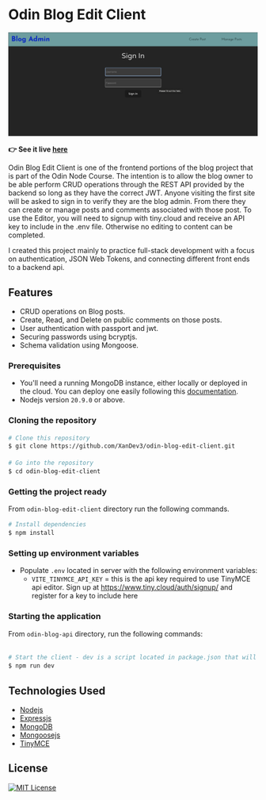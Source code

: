 # Odin Blog Edit Client

![Screenshot](./Odin-edit-api.png)



**:point_right: See it live [here](https://xandev3.github.io/odin-blog-edit-client/)**

Odin Blog Edit Client is one of the frontend portions of the blog project that is part of the Odin Node Course. The intention is to allow the blog owner to be able perform CRUD operations through the REST API provided by the backend so long as they have the correct JWT. Anyone visiting the first site will be asked to sign in to verify they are the blog admin. From there they can create or manage posts and comments associated with those post. To use the Editor, you will need to signup with tiny.cloud and receive an API key to include in the .env file. Otherwise no editing to content can be completed.

I created this project mainly to practice full-stack development with a focus on authentication, JSON Web Tokens, and connecting different front ends to a backend api.

## Features

- CRUD operations on Blog posts.
- Create, Read, and Delete on public comments on those posts.
- User authentication with passport and jwt.
- Securing passwords using bcryptjs.
- Schema validation using Mongoose.


### Prerequisites

- You'll need a running MongoDB instance, either locally or deployed in the cloud. You can deploy one easily following this [documentation](https://www.mongodb.com/docs/atlas/getting-started/).
- Nodejs version `20.9.0` or above.

### Cloning the repository

```bash
# Clone this repository
$ git clone https://github.com/XanDev3/odin-blog-edit-client.git

# Go into the repository
$ cd odin-blog-edit-client
```

### Getting the project ready

From `odin-blog-edit-client` directory run the following commands.

```bash
# Install dependencies
$ npm install
```


### Setting up environment variables

- Populate `.env` located in server with the following environment variables:
  - `VITE_TINYMCE_API_KEY` = this is the api key required to use TinyMCE api editor. Sign up at https://www.tiny.cloud/auth/signup/ and register for a key to include here

### Starting the application

From `odin-blog-api` directory, run the following commands:

```bash

# Start the client - dev is a script located in package.json that will use concurrently to run (in parallel) nodemon and tailwindcss
$ npm run dev
```

## Technologies Used

- [Nodejs](https://nodejs.org/)
- [Expressjs](https://expressjs.com/)
- [MongoDB](https://www.mongodb.com/)
- [Mongoosejs](https://mongoosejs.com/)
- [TinyMCE](https://www.tiny.cloud/)

## License

<a href="https://github.com/xandev3/odin-members-only/blob/main/LICENSE">
    <img src="https://img.shields.io/badge/license-MIT-blue.svg?style=flat-square" alt="MIT License">
</a>
